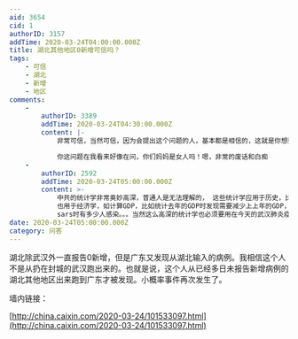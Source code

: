 ```yaml
---
aid: 3654
cid: 1
authorID: 3157
addTime: 2020-03-24T04:00:00.000Z
title: 湖北其他地区0新增可信吗？
tags:
    - 可信
    - 湖北
    - 新增
    - 地区
comments:
    -
        authorID: 3389
        addTime: 2020-03-24T04:30:00.000Z
        content: |-
            非常可信，当然可信，因为会提出这个问题的人，基本都是相信的，这就是你想要的答案

            你这问题在我看来好像在问，你们妈妈是女人吗！嗯，非常的废话和白痴
    -
        authorID: 2592
        addTime: 2020-03-24T05:00:00.000Z
        content: >-
            中共的统计学非常奥妙高深，普通人是无法理解的， 这些统计学应用于历史，比如三年自然灾害死了多少人，8964死了多少人，
            也用于经济学，如计算GDP，比如统计去年的GDP时发现需要减少上上年的GDP，也应用于流行病学， 比如中国一年因为流感死亡多少人，
            sars时有多少人感染。。。当然这么高深的统计学也必须要用在今天的武汉肺炎疫情上了
date: 2020-03-24T05:00:00.000Z
category: 问答
---
```


湖北除武汉外一直报告0新增，但是广东又发现从湖北输入的病例。我相信这个人不是从扔在封城的武汉跑出来的。也就是说，这个人从已经多日未报告新增病例的湖北其他地区出来跑到广东才被发现。小概率事件再次发生了。

墙内链接：

[http://china.caixin.com/2020-03-24/101533097.html](http://china.caixin.com/2020-03-24/101533097.html)

